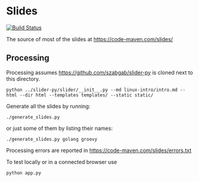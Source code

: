 # Slides
[![Build Status](https://travis-ci.org/szabgab/slides.png)](https://travis-ci.org/szabgab/slides)

The source of most of the slides at https://code-maven.com/slides/


## Processing

Processing assumes https://github.com/szabgab/slider-py is cloned next to this directory.

```
python ../slider-py/slider/__init__.py --md linux-intro/intro.md --html --dir html --templates templates/ --static static/
```

Generate all the slides by running:

```
./generate_slides.py
```

or just some of them by listing their names:

```
./generate_slides.py golang groovy
```

Processing errors are reported in https://code-maven.com/slides/errors.txt

To test locally or in a connected browser use

```
python app.py
```
